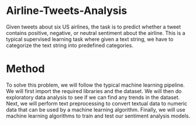 # Airline-Tweets-Analysis
Given tweets about six US airlines, the task is to predict whether a tweet contains positive, negative, or neutral sentiment about the airline. This is a typical supervised learning task where given a text string, we have to categorize the text string into predefined categories.

# Method 
To solve this problem, we will follow the typical machine learning pipeline. We will first import the required libraries and the dataset. We will then do exploratory data analysis to see if we can find any trends in the dataset. Next, we will perform text preprocessing to convert textual data to numeric data that can be used by a machine learning algorithm. Finally, we will use machine learning algorithms to train and test our sentiment analysis models.
